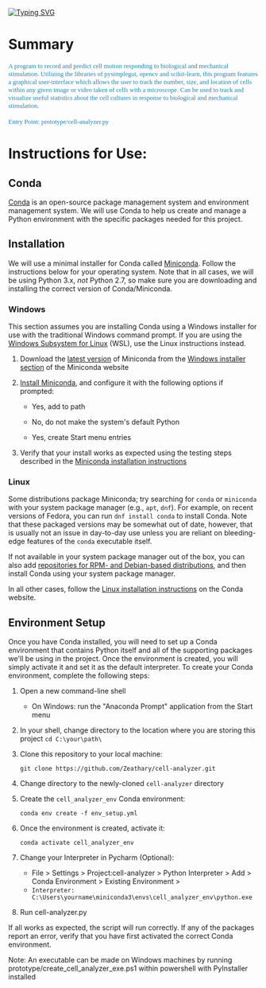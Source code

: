<p align="left">
<a href="https://github.com/Zeathary/cell-analyzer">
    <img src="https://readme-typing-svg.demolab.com?font=Georgia&size=24&duration=900&pause=50&multiline=true&repeat=false&width=650&height=175&lines=Cell+Analyzer;Zachary+Heath%2C+Lilly+McAfee%2C+Young+Bok+(Abraham)+Kang+PhD;George+Fox+College+of+Engineering;System+to+record+and+predict+cell+motion+responding;to+biological+and+mechanical+stimulation." alt="Typing SVG" />
</a>
</p>

# Summary
<p align="left" style="font-family: Georgia; font-size: small; color: #1e81b0">
A program to record and predict cell motion responding to biological and mechanical stimulation. Utilizing the libraries of pysimplegui, opencv and scikit-learn, this program features a graphical user-interface which allows the user to track the number, size, and location of cells within any given image or video taken of cells with a microscope. Can be used to track and visualize useful statistics about the cell cultures in response to biological and mechanical stimulation.
<br>
<br>
Entry Point: prototype/cell-analyzer.py
</p>

# Instructions for Use:
## Conda

[Conda](https://docs.conda.io) is an open-source package management system and environment management system.
We will use Conda to help us create and manage a Python environment with the specific packages needed for this project.

## Installation

We will use a minimal installer for Conda called [Miniconda](https://docs.conda.io/en/latest/miniconda.html).
Follow the instructions below for your operating system.
Note that in all cases, we will be using Python 3.x, _not_ Python 2.7, so make sure you are downloading and installing the correct version of Conda/Miniconda.

### Windows

This section assumes you are installing Conda using a Windows installer for use with the traditional Windows command prompt.
If you are using the [Windows Subsystem for Linux](https://docs.microsoft.com/en-us/windows/wsl) (WSL), use the Linux instructions instead.

1.  Download the [latest version](https://repo.anaconda.com/miniconda/Miniconda3-latest-Windows-x86_64.exe) of Miniconda from the [Windows installer section](https://docs.conda.io/en/latest/miniconda.html#windows-installers) of the Miniconda website

2.  [Install Miniconda](https://conda.io/projects/conda/en/latest/user-guide/install/windows.html), and configure it with the following options if prompted:

    - Yes, add to path

    - No, do not make the system's default Python

    - Yes, create Start menu entries

3.  Verify that your install works as expected using the testing steps described in the [Miniconda installation instructions](https://conda.io/projects/conda/en/latest/user-guide/install/windows.html)

### Linux

Some distributions package Miniconda; try searching for `conda` or `miniconda` with your system package manager (e.g., `apt`, `dnf`).
For example, on recent versions of Fedora, you can run `dnf install conda` to install Conda.
Note that these packaged versions may be somewhat out of date, however, that is usually not an issue in day-to-day use unless you are reliant on bleeding-edge features of the `conda` executable itself.

If not available in your system package manager out of the box, you can also add [repositories for RPM- and Debian-based distributions](https://docs.conda.io/projects/conda/en/latest/user-guide/install/rpm-debian.html), and then install Conda using your system package manager.

In all other cases, follow the [Linux installation instructions](https://conda.io/projects/conda/en/latest/user-guide/install/linux.html) on the Conda website.

## Environment Setup

Once you have Conda installed, you will need to set up a Conda environment that contains Python itself and all of the supporting packages we'll be using in the project.
Once the environment is created, you will simply activate it and set it as the default interpreter.
To create your Conda environment, complete the following steps:

1. Open a new command-line shell

    - On Windows: run the "Anaconda Prompt" application from the Start menu

2. In your shell, change directory to the location where you are storing this project
   ```cd C:\your\path\```

3. Clone this repository to your local machine:

    ```git clone https://github.com/Zeathary/cell-analyzer.git```

4. Change directory to the newly-cloned `cell-analyzer` directory

5. Create the `cell_analyzer_env` Conda environment:

    ```conda env create -f env_setup.yml```

6. Once the environment is created, activate it:

    ```conda activate cell_analyzer_env```

7. Change your Interpreter in Pycharm (Optional):
   - File > Settings > Project:cell-analyzer > Python Interpreter > Add > Conda Environment > Existing Environment > 
   - ```Interpreter: C:\Users\yourname\miniconda3\envs\cell_analyzer_env\python.exe```
8. Run cell-analyzer.py

If all works as expected, the script will run correctly. If any of the packages report an error, verify that you have first activated the correct Conda environment.

Note: An executable can be made on Windows machines by running prototype/create_cell_analyzer_exe.ps1 within powershell with PyInstaller installed
